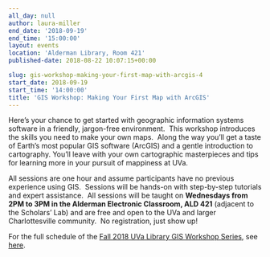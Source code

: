 ```yaml
---
all_day: null
author: laura-miller
end_date: '2018-09-19'
end_time: '15:00:00'
layout: events
location: 'Alderman Library, Room 421'
published-date: 2018-08-22 10:07:15+00:00

slug: gis-workshop-making-your-first-map-with-arcgis-4
start_date: 2018-09-19
start_time: '14:00:00'
title: 'GIS Workshop: Making Your First Map with ArcGIS'
---
```


Here’s your chance to get started with geographic information systems software in a friendly, jargon-free environment.  This workshop introduces the skills you need to make your own maps.  Along the way you’ll get a taste of Earth’s most popular GIS software (ArcGIS) and a gentle introduction to cartography. You’ll leave with your own cartographic masterpieces and tips for learning more in your pursuit of mappiness at UVa.

All sessions are one hour and assume participants have no previous experience using GIS.  Sessions will be hands-on with step-by-step tutorials and expert assistance.  All sessions will be taught on **Wednesdays from 2PM to 3PM in the Alderman Electronic Classroom, ALD 421** (adjacent to the Scholars’ Lab) and are free and open to the UVa and larger Charlottesville community.  No registration, just show up!

For the full schedule of the [Fall 2018 UVa Library GIS Workshop Series](http://scholarslab.org/geospatial-and-temporal/fall-2018-uva-library-gis-workshop-series/), see [here](http://scholarslab.org/geospatial-and-temporal/fall-2018-uva-library-gis-workshop-series/).
